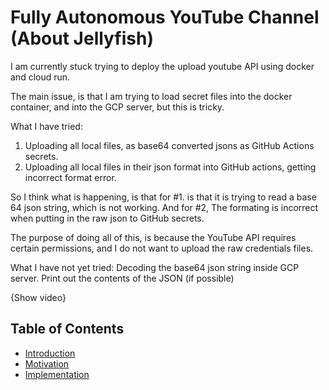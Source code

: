 # Fully Autonomous YouTube Channel (About Jellyfish)

I am currently stuck trying to deploy the upload youtube API using 
docker and cloud run. 

The main issue, is that I am trying to load secret files into the 
docker container, and into the GCP server, but this is tricky. 

What I have tried:
1. Uploading all local files, as base64 converted jsons as GitHub Actions
secrets. 
2. Uploading all local files in their json format into GitHub actions, getting
incorrect format error. 

So I think what is happening, is that for #1. is that it is trying to read 
a base 64 json string, which is not working. And for #2, The formating is 
incorrect when putting in the raw json to GitHub secrets. 

The purpose of doing all of this, is because the YouTube API requires certain 
permissions, and I do not want to upload the raw credentials files. 

What I have not yet tried: Decoding the base64 json string inside GCP server.
Print out the contents of the JSON (if possible)

{Show video}

## Table of Contents
- [Introduction](#Introduction)
- [Motivation](#Motivation)
- [Implementation](#Implementation)


